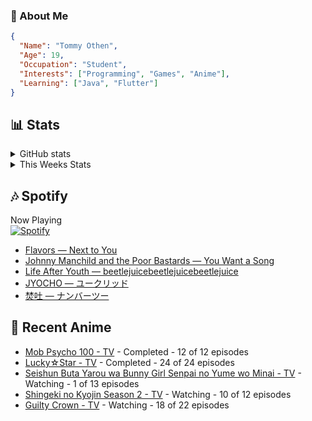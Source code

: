 ### 👋 About Me
```json
{
  "Name": "Tommy Othen",
  "Age": 19,
  "Occupation": "Student",
  "Interests": ["Programming", "Games", "Anime"],
  "Learning": ["Java", "Flutter"]
}
```

## 📊 Stats
<details>
  <summary>GitHub stats</summary>
  <a href="https://github.com/anuraghazra/github-readme-stats">
    <img src="https://github-readme-stats.vercel.app/api?username=DaSushiAsian&show_icons=true&count_private=true&hide=prs,issues">
  </a>
</details>

<details>
  <summary>This Weeks Stats</summary>
  <a href="https://github.com/anuraghazra/github-readme-stats">
    <img src="https://github-readme-stats.vercel.app/api/wakatime?username=DaSushiAsian&cache_seconds=1800&custom_title=Top Languages">
  </a>
</details>

## 🎶 Spotify
Now Playing\
[![Spotify](https://novatorem-dasushiasian.vercel.app/api/spotify)](https://open.spotify.com/user/g90805640970)
<!-- LASTFM:START -->
* [Flavors — Next to You](https://www.last.fm/music/Flavors/_/Next+to+You)
* [Johnny Manchild and the Poor Bastards — You Want a Song](https://www.last.fm/music/Johnny+Manchild+and+the+Poor+Bastards/_/You+Want+a+Song)
* [Life After Youth — beetlejuicebeetlejuicebeetlejuice](https://www.last.fm/music/Life+After+Youth/_/beetlejuicebeetlejuicebeetlejuice)
* [JYOCHO — ユークリッド](https://www.last.fm/music/JYOCHO/_/%E3%83%A6%E3%83%BC%E3%82%AF%E3%83%AA%E3%83%83%E3%83%89)
* [焚吐 — ナンバーツー](https://www.last.fm/music/%E7%84%9A%E5%90%90/_/%E3%83%8A%E3%83%B3%E3%83%90%E3%83%BC%E3%83%84%E3%83%BC)<!-- LASTFM:END -->

## 🗻 Recent Anime
<!-- ANIME-LIST:START -->
* [Mob Psycho 100 - TV](https://myanimelist.net/anime/32182/Mob_Psycho_100) - Completed - 12 of 12 episodes
* [Lucky☆Star - TV](https://myanimelist.net/anime/1887/Lucky☆Star) - Completed - 24 of 24 episodes
* [Seishun Buta Yarou wa Bunny Girl Senpai no Yume wo Minai - TV](https://myanimelist.net/anime/37450/Seishun_Buta_Yarou_wa_Bunny_Girl_Senpai_no_Yume_wo_Minai) - Watching - 1 of 13 episodes
* [Shingeki no Kyojin Season 2 - TV](https://myanimelist.net/anime/25777/Shingeki_no_Kyojin_Season_2) - Watching - 10 of 12 episodes
* [Guilty Crown - TV](https://myanimelist.net/anime/10793/Guilty_Crown) - Watching - 18 of 22 episodes<!-- ANIME-LIST:END -->